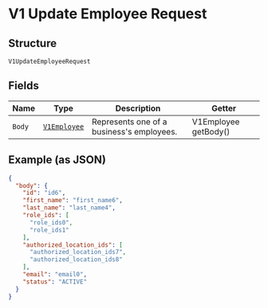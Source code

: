 
# V1 Update Employee Request

## Structure

`V1UpdateEmployeeRequest`

## Fields

| Name | Type | Description | Getter |
|  --- | --- | --- | --- |
| `Body` | [`V1Employee`](/doc/models/v1-employee.md) | Represents one of a business's employees. | V1Employee getBody() |

## Example (as JSON)

```json
{
  "body": {
    "id": "id6",
    "first_name": "first_name6",
    "last_name": "last_name4",
    "role_ids": [
      "role_ids0",
      "role_ids1"
    ],
    "authorized_location_ids": [
      "authorized_location_ids7",
      "authorized_location_ids8"
    ],
    "email": "email0",
    "status": "ACTIVE"
  }
}
```

